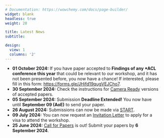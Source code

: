 ```yaml
---
# Documentation: https://wowchemy.com/docs/page-builder/
widget: blank
headless: true
weight: 20

title: Latest News
subtitle:

design:
  view: 1
  columns: '2'
---
```

<!-- - **13 November 2023:** Proceedings of TSAR 2023 are now available in the [ACL Anthology](https://aclanthology.org/volumes/2023.tsar-1/).
- **06 September 2023:** Papers and posters are now available in the [program](../program/)! -->
- **01 October 2024:** If you have paper accepted to **Findings of any \*ACL conference this year** that could be relevant to our workshop, and it has not been presented before, you now have a chance! If interested, please fill in this form: https://forms.gle/JHifd19qugVEJCho7.
- **30 September 2024:** Check the instructions for [Camera Ready](../camera-ready/) versions of accepted papers. 
- **05 September 2024:** Submission **Deadline Extended!** You now have until **September 09 (AoE)** to send your paper. 
- **26 August 2024:** Submissions can now be made via [START](https://softconf.com/emnlp2024/TSAR2024/).
- **09 July 2024:** You can now request an [Invitation Letter](https://2024.emnlp.org/participants/#invitation-letters) to apply for a visa to attend the workshop.
- **25 June 2024:** [Call for Papers](../cfp/) is out! Submit your papers by **6 September 2024**.
